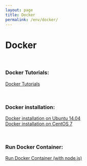 ```yaml
---
layout: page
title: Docker
permalink: /env/docker/
---
```


# Docker


<br/>

### Docker Tutorials:

[Docker Tutorials](/env/docker/tutorials/)


<br/>

### Docker installation:

[Docker installation on Ubuntu 14.04](/env/docker/installation/ubuntu/)  
[Docker installation on CentOS 7](/env/docker/installation/centos/)  

<br/>

### Run Docker Container:

[Run Docker Container (with node.js)](/env/docker/run-container/)

